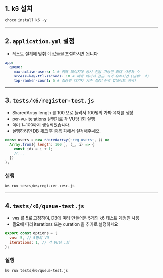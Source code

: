 ## 1. k6 설치

```powershell
choco install k6 -y
```

---

## 2. `application.yml` 설정

- 테스트 설계에 맞춰 이 값들을 조절하시면 됩니다.

```yaml
app:
  queue:
    max-active-users: 1 # 예매 페이지에 동시 진입 가능한 최대 사용자 수
    access-key-ttl-seconds: 10 # 예매 페이지 접근 키의 유효시간 (단위: 초)
    top-ranker-count: 5 # 최상위 대기자 기준 설정(순위 업데이트 범위)
```

---

## 3. `tests/k6/register-test.js`

- SharedArray length 를 100 으로 늘려서 100명의 가짜 유저를 생성
- per-vu-iterations 실행기로 각 VU당 1회 실행
- 이미 1~100까지 생성되었습니다.
- 실행하려면 DB 체크 후 중복 피해서 설정해주세요.

```js
const users = new SharedArray("reg users", () =>
  Array.from({ length: 100 }, (_, i) => {
    const idx = i + 1;
    //...
  })
);
```

### 실행

```bash
k6 run tests/k6/register-test.js
```

---

## 4. `tests/k6/queue-test.js`

- vus 를 5로 고정하여, DB에 미리 만들어둔 5개의 k6 테스트 계정만 사용
- 필요에 따라 iterations 또는 duration 을 추가로 설정하세요

```js
export const options = {
  vus: 5, // 5명의 VU
  iterations: 1, // 각 VU당 1회
};
```

### 실행

```bash
k6 run tests/k6/queue-test.js
```
